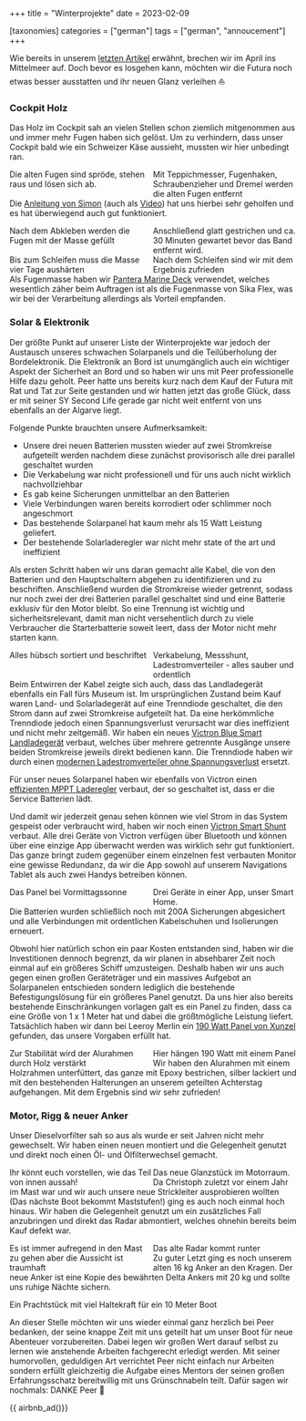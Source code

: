 +++
title = "Winterprojekte"
date = 2023-02-09

[taxonomies]
categories = ["german"]
tags = ["german", "annoucement"]
+++

Wie bereits in unserem [letzten Artikel](/unser-erstes-segeljahr) erwähnt, brechen wir im April ins Mittelmeer auf. Doch bevor es losgehen kann, möchten wir die Futura noch etwas besser ausstatten und ihr neuen Glanz verleihen ⛵

<!-- more -->

### Cockpit Holz

Das Holz im Cockpit sah an vielen Stellen schon ziemlich mitgenommen aus und immer mehr Fugen haben sich gelöst. Um zu verhindern, dass unser Cockpit bald wie ein Schweizer Käse aussieht, mussten wir hier unbedingt ran. 


<img class="img-half" src="/img/winterprojekte/PXL_20230113_111145019.jpg" alt="" />
<img class="img-half" src="/img/winterprojekte/PXL_20230113_101251077.MP.jpg" alt="" style=float:left;"/>
<div class="img-subtext" style="width:50%; float:left;">Die alten Fugen sind spröde, stehen raus und lösen sich ab.</div>
<div class="img-subtext" style="width:50%; float:left;">Mit Teppichmesser, Fugenhaken, Schraubenzieher und Dremel werden die alten Fugen entfernt</div>

Die [Anleitung von Simon](https://sailingbritican.com/teak-deck-repair) (auch als [Video](https://www.youtube.com/watch?v=kv7Ez2gdw0k)) hat uns hierbei sehr geholfen und es hat überwiegend auch gut funktioniert. 

<img class="img-half" src="/img/winterprojekte/PXL_20230113_145419946.jpg" alt=""/>
<img class="img-half"src="/img/winterprojekte/PXL_20230113_144847061.jpg" alt="" style="float:left;"/>
<div class="img-subtext" style="width:50%; float:left;">Nach dem Abkleben werden die Fugen mit der Masse gefüllt</div>
<div class="img-subtext" style="width:50%; float:left;">Anschließend glatt gestrichen und ca. 30 Minuten gewartet bevor das Band entfernt wird.</div>
<div class="clearfix"></div>

<img class="img-half" src="/img/winterprojekte/PXL_20230118_133151880.jpg" alt=""/>
<img class="img-half"src="/img/winterprojekte/PXL_20230114_145755263.jpg" alt="" style="float:left;"/>
<div class="img-subtext" style="width:50%; float:left;">Bis zum Schleifen muss die Masse vier Tage aushärten</div>
<div class="img-subtext" style="width:50%; float:left;">Nach dem Schleifen sind wir mit dem Ergebnis zufrieden</div>

<div class="clearfix"></div>

Als Fugenmasse haben wir [Pantera Marine Deck](https://www.svb24.com/en/pantera-grouting-compound-md3000-30-v3.html) verwendet, welches wesentlich zäher beim Auftragen ist als die Fugenmasse von Sika Flex, was wir bei der Verarbeitung allerdings als Vorteil empfanden.

### Solar & Elektronik

Der größte Punkt auf unserer Liste der Winterprojekte war jedoch der Austausch unseres schwachen Solarpanels und die Teilüberholung der Bordelektronik. Die Elektronik an Bord ist unumgänglich auch ein wichtiger Aspekt der Sicherheit an Bord und so haben wir uns mit Peer professionelle Hilfe dazu geholt. Peer hatte uns bereits kurz nach dem Kauf der Futura mit Rat und Tat zur Seite gestanden und wir hatten jetzt das große Glück, dass er mit seiner SY Second Life gerade gar nicht weit entfernt von uns ebenfalls an der Algarve liegt.

Folgende Punkte brauchten unsere Aufmerksamkeit:

  - Unsere drei neuen Batterien mussten wieder auf zwei Stromkreise aufgeteilt werden nachdem diese zunächst provisorisch alle drei parallel geschaltet wurden
  - Die Verkabelung war nicht professionell und für uns auch nicht wirklich nachvollziehbar
  - Es gab keine Sicherungen unmittelbar an den Batterien
  - Viele Verbindungen waren bereits korrodiert oder schlimmer noch angeschmort
  - Das bestehende Solarpanel hat kaum mehr als 15 Watt Leistung geliefert.
  - Der bestehende Solarladeregler war nicht mehr state of the art und ineffizient


Als ersten Schritt haben wir uns daran gemacht alle Kabel, die von den Batterien und den Hauptschaltern abgehen zu identifizieren und zu beschriften. Anschließend wurden die Stromkreise wieder getrennt, sodass nur noch zwei der drei Batterien parallel geschaltet sind und eine Batterie exklusiv für den Motor bleibt. So eine Trennung ist wichtig und sicherheitsrelevant, damit man nicht versehentlich durch zu viele Verbraucher die Starterbatterie soweit leert, dass der Motor nicht mehr starten kann.

<img class="img-half" src="/img/winterprojekte/WhatsApp Image 2023-02-03 at 17.57.18.jpeg" alt=""/>
<img class="img-half"src="/img/winterprojekte/WhatsApp Image 2023-02-08 at 09.35.15.jpeg" alt="" style="float:left;"/>
<div class="img-subtext" style="width:50%; float:left;">Alles hübsch sortiert und beschriftet</div>
<div class="img-subtext" style="width:50%; float:left;">Verkabelung, Messshunt, Ladestromverteiler - alles sauber und ordentlich</div>

<div class="clearfix"></div>


Beim Entwirren der Kabel zeigte sich auch, dass das Landladegerät ebenfalls ein Fall fürs Museum ist. Im ursprünglichen Zustand beim Kauf waren Land- und Solarladegerät auf eine Trenndiode geschaltet, die den Strom dann auf zwei Stromkreise aufgeteilt hat. Da eine herkömmliche Trenndiode jedoch einen Spannungsverlust verursacht war dies ineffizient und nicht mehr zeitgemäß. Wir haben ein neues [Victron Blue Smart Landladegerät](https://www.svb.de/de/victron-ladegeraet-bluesmart-ip-22-12-v-20-a-3-ladeausgaenge.html) verbaut, welches über mehrere getrennte Ausgänge unsere beiden Stromkreise jeweils direkt bedienen kann. Die Trenndiode haben wir durch einen [modernen Ladestromverteiler ohne Spannungsverlust](https://www.svb.de/de/mastervolt-ladestromverteiler-battery-mate-1602-ig-mosfet-160-a-2-batteriebaenke.html) ersetzt.

Für unser neues Solarpanel haben wir ebenfalls von Victron einen [effizienten MPPT Laderegler](https://www.svb.de/de/victron-solar-laderegler-smartsolar-mppt-100-20.html) verbaut, der so geschaltet ist, dass er die Service Batterien lädt.

Und damit wir jederzeit genau sehen können wie viel Strom in das System gespeist oder verbraucht wird, haben wir noch einen [Victron Smart Shunt](https://www.svb.de/de/victron-smartshunt-inkl-bluetooth-500-a.html) verbaut. Alle drei Geräte von Victron verfügen über Bluetooth und können über eine einzige App überwacht werden was wirklich sehr gut funktioniert. Das ganze bringt zudem gegenüber einem einzelnen fest verbauten Monitor eine gewisse Redundanz, da wir die App sowohl auf unserem Navigations Tablet als auch zwei Handys betreiben können.

<img class="img-half" src="/img/winterprojekte/signal-2023-02-09-133838.png" alt=""/>
<img class="img-half"src="/img/winterprojekte/signal-2023-02-09-133906.png" alt="" style="float:left;"/>
<div class="img-subtext" style="width:50%; float:left;">Das Panel bei Vormittagssonne</div>
<div class="img-subtext" style="width:50%; float:left;">Drei Geräte in einer App, unser Smart Home.</div>

<div class="clearfix"></div>


Die Batterien wurden schließlich noch mit 200A Sicherungen abgesichert und alle Verbindungen mit ordentlichen Kabelschuhen und Isolierungen erneuert.

Obwohl hier natürlich schon ein paar Kosten entstanden sind, haben wir die Investitionen dennoch begrenzt, da wir planen in absehbarer Zeit noch einmal auf ein größeres Schiff umzusteigen. Deshalb haben wir uns auch gegen einen großen Geräteträger und ein massives Aufgebot an Solarpanelen entschieden sondern lediglich die bestehende Befestigungslösung für ein größeres Panel genutzt. Da uns hier also bereits bestehende Einschränkungen vorlagen galt es ein Panel zu finden, dass ca eine Größe von 1 x 1 Meter hat und dabei die größtmögliche Leistung liefert. Tatsächlich haben wir dann bei Leeroy Merlin ein [190 Watt Panel von Xunzel](https://www.leroymerlin.pt/produtos/eletricidade-e-smart-home/energias-renovaveis/paineis-solares/painel-solar-xunzel-power-190w-12v-c-cabo-83795761.html) gefunden, das unsere Vorgaben erfüllt hat. 

<img class="img-half" src="/img/winterprojekte/PXL_20230205_094714208.jpg" alt=""/>
<img class="img-half"src="/img/winterprojekte/PXL_20230204_160119656.MP.jpg" alt="" style="float:left;"/>
<div class="img-subtext" style="width:50%; float:left;">Zur Stabilität wird der Alurahmen durch Holz verstärkt</div>
<div class="img-subtext" style="width:50%; float:left;">Hier hängen 190 Watt mit einem Panel</div>

<div class="clearfix"></div>

Wir haben den Alurahmen mit einem Holzrahmen unterfüttert, das ganze mit Epoxy bestrichen, silber lackiert und mit den bestehenden Halterungen an unserem geteilten Achterstag aufgehangen. Mit dem Ergebnis sind wir sehr zufrieden!

### Motor, Rigg & neuer Anker

Unser Dieselvorfilter sah so aus als wurde er seit Jahren nicht mehr gewechselt. Wir haben einen neuen montiert und die Gelegenheit genutzt und direkt noch einen Öl- und Ölfilterwechsel gemacht.


<img class="img-half" src="/img/winterprojekte/PXL_20230206_124619193.jpg" alt=""/>
<img class="img-half"src="/img/winterprojekte/PXL_20230206_124614743.jpg" alt="" style="float:left;"/>
<div class="img-subtext" style="width:50%; float:left;">Ihr könnt euch vorstellen, wie das Teil von innen aussah!</div>
<div class="img-subtext" style="width:50%; float:left;">Das neue Glanzstück im Motorraum.</div>

<div class="clearfix"></div>


Da Christoph zuletzt vor einem Jahr im Mast war und wir auch unsere neue Strickleiter ausprobieren wollten (Das nächste Boot bekommt Maststufen!) ging es auch noch einmal hoch hinaus. Wir haben die Gelegenheit genutzt um ein zusätzliches Fall anzubringen und direkt das Radar abmontiert, welches ohnehin bereits beim Kauf defekt war.

<img class="img-half" src="/img/winterprojekte/PXL_20230205_120427656.jpg" alt=""/>
<img class="img-half"src="/img/winterprojekte/IMG-20230205-WA0003.jpg" alt="" style="float:left;"/>
<div class="img-subtext" style="width:50%; float:left;">Es ist immer aufregend in den Mast zu gehen aber die Aussicht ist traumhaft</div>
<div class="img-subtext" style="width:50%; float:left;">Das alte Radar kommt runter</div>

<div class="clearfix"></div>

Zu guter Letzt ging es noch unserem alten 16 kg Anker an den Kragen. Der neue Anker ist eine Kopie des bewährten Delta Ankers mit 20 kg und sollte uns ruhige Nächte sichern.


<img class="img-full" src="/img/winterprojekte/PXL_20230207_162252322.MP.jpg" alt="" />
<div class="img-subtext">Ein Prachtstück mit viel Haltekraft für ein 10 Meter Boot</div>

An dieser Stelle möchten wir uns wieder einmal ganz herzlich bei Peer bedanken, der seine knappe Zeit mit uns geteilt hat um unser Boot für neue Abenteuer vorzubereiten. Dabei legen wir großen Wert darauf selbst zu lernen wie anstehende Arbeiten fachgerecht erledigt werden. Mit seiner humorvollen, geduldigen Art verrichtet Peer nicht einfach nur Arbeiten sondern erfüllt gleichzeitig die Aufgabe eines Mentors der seinen großen Erfahrungsschatz bereitwillig mit uns Grünschnabeln teilt. Dafür sagen wir nochmals: DANKE Peer 🙏

{{ airbnb_ad()}}

